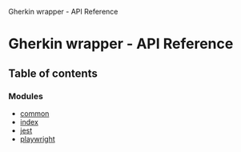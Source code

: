 Gherkin wrapper - API Reference

# Gherkin wrapper - API Reference

## Table of contents

### Modules

- [common](modules/common.md)
- [index](modules/index.md)
- [jest](modules/jest.md)
- [playwright](modules/playwright.md)
